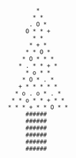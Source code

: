                * 
              * * 
             . O * 
            O * * + 
              * * 
             * + * 
            * * O * 
           * O * * * 
          * . * * + * 
            * o * * 
           * O * . * 
          + * * * * * 
         * o . o * . * 
        * * o * * + * * 
       * * * + * * O * * 
            ######
            ######
            ######
            ######
            ######
            ######
